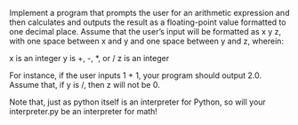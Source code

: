 Implement a program that prompts the user for an arithmetic expression and then calculates and outputs the result as a floating-point value formatted to one decimal place. Assume that the user’s input will be formatted as x y z, with one space between x and y and one space between y and z, wherein:

x is an integer
y is +, -, *, or /
z is an integer

For instance, if the user inputs 1 + 1, your program should output 2.0. Assume that, if y is /, then z will not be 0.

Note that, just as python itself is an interpreter for Python, so will your interpreter.py be an interpreter for math!
